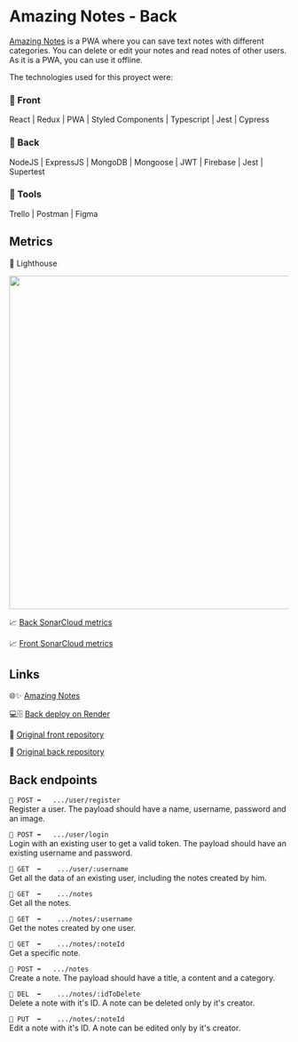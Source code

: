 # Amazing Notes - Back
[Amazing Notes](https://facundo-tolosa-front-final-project-202204-bcn.netlify.app) is a PWA where you can save text notes with different categories. You can delete or edit your notes and read notes of other users. As it is a PWA, you can use it offline.

The technologies used for this proyect were:

### 🔸 Front
React | Redux | PWA | Styled Components | Typescript | Jest | Cypress

### 🔸 Back
NodeJS | ExpressJS | MongoDB | Mongoose | JWT | Firebase | Jest | Supertest

### 🔸 Tools
Trello | Postman | Figma

## Metrics

🚀 Lighthouse

<img src="https://i.ibb.co/DMF0VVy/lighthouse.png" width="600">

📈 [Back SonarCloud metrics](https://sonarcloud.io/project/overview?id=isdi-coders-2022_Facundo-Tolosa_Back-Final-Project-202204-BCN)

📈 [Front SonarCloud metrics](https://sonarcloud.io/project/overview?id=isdi-coders-2022_Facundo-Tolosa_Front-Final-Project-202204-BCN)

## Links

🌐✨ [Amazing Notes](https://facundo-tolosa-front-final-project-202204-bcn.netlify.app)

💻🗄 [Back deploy on Render](https://facundo-tolosa-final-project-back.onrender.com)

🔗 [Original front repository](https://github.com/isdi-coders-2022/Facundo-Tolosa_Front-Final-Project-202204-BCN)

🔗 [Original back repository](https://github.com/isdi-coders-2022/Facundo-Tolosa_Back-Final-Project-202204-BCN)

## Back endpoints

`🔹 POST ➡️   .../user/register`        
Register a user. The payload should have a name, username, password and an image.

`🔹 POST ➡️   .../user/login`  
Login with an existing user to get a valid token. The payload should have an existing username and password.           

`🔹 GET  ➡️    .../user/:username`  
Get all the data of an existing user, including the notes created by him.      

`🔹 GET  ➡️    .../notes`   
Get all the notes.

`🔹 GET  ➡️    .../notes/:username`    
Get the notes created by one user.     

`🔹 GET  ➡️    .../notes/:noteId`    
Get a specific note.       

`🔹 POST ➡️   .../notes`    
Create a note. The payload should have a title, a content and a category.

`🔹 DEL  ➡️    .../notes/:idToDelete`   
Delete a note with it's ID. A note can be deleted only by it's creator.
 
`🔹 PUT  ➡️    .../notes/:noteId`   
Edit a note with it's ID. A note can be edited only by it's creator.
